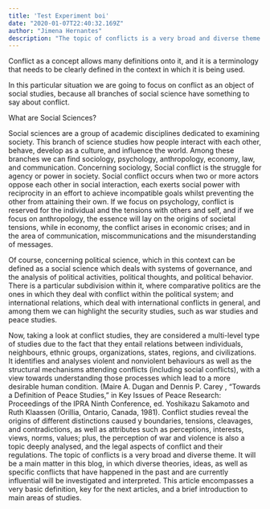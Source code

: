 ```yaml
---
title: 'Test Experiment boi'
date: "2020-01-07T22:40:32.169Z"
author: "Jimena Hernantes"
description: "The topic of conflicts is a very broad and diverse theme. It will be a main matter in this blog, in which diverse theories, ideas, as well as specific conflicts that have happened in the past and are currently influential will be investigated and interpreted. This article encompasses a very basic definition, key for the next articles, and a brief introduction to main areas of studies."
---
```


Conflict as a concept allows many definitions onto it, and it is a terminology that needs to be clearly defined in the context in which it is being used.

In this particular situation we are going to focus on conflict as an object of social studies, because all branches of social science have something to say about conflict.

What are Social Sciences?

Social sciences are a group of academic disciplines dedicated to examining society. This branch of science studies how people interact with each other, behave, develop as a culture, and influence the world. 
Among these branches we can find sociology, psychology, anthropology, economy, law, and communication. 
Concerning sociology, Social conflict is the struggle for agency or power in society. Social conflict occurs when two or more actors oppose each other in social interaction, each exerts social power with reciprocity in an effort to achieve incompatible goals whilst preventing the other from attaining their own.
If we focus on psychology, conflict is reserved for the individual and the
tensions with others and self, and if we focus on anthropology, the essence
will lay on the origins of societal tensions, while in economy, the conflict
arises in economic crises; and in the area of communication,
miscommunications and the misunderstanding of messages.

Of course, concerning political science, which in this context can be
defined as a social science which deals with systems of governance, and the
analysis of political activities, political thoughts, and political behavior.
There is a particular subdivision within it, where comparative politics are
the ones in which they deal with conflict within the political system; and
international relations, which deal with international conflicts in general,
and among them we can highlight the security studies, such as war studies
and peace studies.

Now, taking a look at conflict studies, they are considered a multi-level
type of studies due to the fact that they entail relations between individuals,
neighbours, ethnic groups, organizations, states, regions, and civilizations.
It identifies and analyses violent and nonviolent behaviours as well as the
structural mechanisms attending conflicts (including social conflicts), with 
a view towards understanding those processes which lead to a more
desirable human condition. (Maire A. Dugan and Dennis P. Carey ,
“Towards a Definition of Peace Studies,” in Key Issues of Peace Research:
Proceedings of the IPRA Ninth Conference, ed. Yoshikazu Sakamoto and
Ruth Klaassen (Orillia, Ontario, Canada, 1981).
Conflict studies reveal the origins of different distinctions caused y
boundaries, tensions, cleavages, and contradictions, as well as attributes
such as perceptions, interests, views, norms, values; plus, the perception of
war and violence is also a topic deeply analysed, and the legal aspects of
conflict and their regulations.
The topic of conflicts is a very broad and diverse theme. It will be a main
matter in this blog, in which diverse theories, ideas, as well as specific
conflicts that have happened in the past and are currently influential will be
investigated and interpreted. This article encompasses a very basic
definition, key for the next articles, and a brief introduction to main areas
of studies.